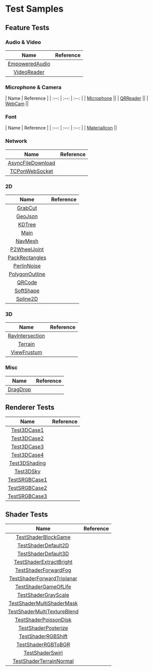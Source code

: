 # Test Samples

## Feature Tests

### Audio & Video

| Name | Reference |
| :--: | :--: |
| [EmpoweredAudio](./EmpoweredAudio/EmpoweredAudio.html) ||
| [VideoReader](./VideoReader/VideoReader.html) ||

### Microphone & Camera

| Name | Reference |
| :--: | :--: | :--: |
| [Microphone](./Microphone/Microphone.html) ||
| [QRReader](./QRReader/QRReader.html) ||
| [WebCam](./WebCam/WebCam.html) ||

### Font

| Name | Reference |
| :--: | :--: | :--: |
| [MaterialIcon](./MaterialIcon/MaterialIcon.html) ||

### Network

| Name | Reference |
| :--: | :--: |
| [AsyncFileDownload](./AsyncFileDownload/AsyncFileDownload.html) ||
| [TCPonWebSocket](./TCPonWebSocket/TCPonWebSocket.html) ||

### 2D

| Name | Reference |
| :--: | :--: |
| [GrabCut](./GrabCut/GrabCut.html) ||
| [GeoJson](./GeoJson/GeoJson.html) ||
| [KDTree](./KDTree/KDTree.html) ||
| [Main](./Main/Main.html) ||
| [NavMesh](./NavMesh/NavMesh.html) ||
| [P2WheelJoint](./P2WheelJoint/P2WheelJoint.html) ||
| [PackRectangles](./PackRectangles/PackRectangles.html) ||
| [PerlinNoise](./PerlinNoise/PerlinNoise.html) ||
| [PolygonOutline](./PolygonOutline/PolygonOutline.html) ||
| [QRCode](./QRCode/QRCode.html) ||
| [SoftShape](./SoftShape/SoftShape.html) ||
| [Spline2D](./Spline2D/Spline2D.html) ||

### 3D

| Name | Reference |
| :--: | :--: |
| [RayIntersection](./RayIntersection/RayIntersection.html) ||
| [Terrain](./Terrain/Terrain.html) ||
| [ViewFrustum](./ViewFrustum/ViewFrustum.html) ||

### Misc

| Name | Reference |
| :--: | :--: |
| [DragDrop](./DragDrop/DragDrop.html) ||

## Renderer Tests

| Name | Reference |
| :--: | :--: |
| [Test3DCase1](./Test3DCase1/Test3DCase1.html) ||
| [Test3DCase2](./Test3DCase2/Test3DCase2.html) ||
| [Test3DCase3](./Test3DCase3/Test3DCase3.html) ||
| [Test3DCase4](./Test3DCase4/Test3DCase4.html) ||
| [Test3DShading](./Test3DShading/Test3DShading.html) ||
| [Test3DSky](./Test3DSky/Test3DSky.html) ||
| [TestSRGBCase1](./TestSRGBCase1/TestSRGBCase1.html) ||
| [TestSRGBCase2](./TestSRGBCase2/TestSRGBCase2.html) ||
| [TestSRGBCase3](./TestSRGBCase3/TestSRGBCase3.html) ||

## Shader Tests

| Name | Reference |
| :--: | :--: |
| [TestShaderBlockGame](./TestShaderBlockGame/TestShaderBlockGame.html) ||
| [TestShaderDefault2D](./TestShaderDefault2D/TestShaderDefault2D.html) ||
| [TestShaderDefault3D](./TestShaderDefault3D/TestShaderDefault3D.html) ||
| [TestShaderExtractBright](./TestShaderExtractBright/TestShaderExtractBright.html) ||
| [TestShaderForwardFog](./TestShaderForwardFog/TestShaderForwardFog.html) ||
| [TestShaderForwardTriplanar](./TestShaderForwardTriplanar/TestShaderForwardTriplanar.html) ||
| [TestShaderGameOfLife](./TestShaderGameOfLife/TestShaderGameOfLife.html) ||
| [TestShaderGrayScale](./TestShaderGrayScale/TestShaderGrayScale.html) ||
| [TestShaderMultiShaderMask](./TestShaderMultiShaderMask/TestShaderMultiShaderMask.html) ||
| [TestShaderMultiTextureBlend](./TestShaderMultiTextureBlend/TestShaderMultiTextureBlend.html) ||
| [TestShaderPoissonDisk](./TestShaderPoissonDisk/TestShaderPoissonDisk.html) ||
| [TestShaderPosterize](./TestShaderPosterize/TestShaderPosterize.html) ||
| [TestShaderRGBShift](./TestShaderRGBShift/TestShaderRGBShift.html) ||
| [TestShaderRGBToBGR](./TestShaderRGBToBGR/TestShaderRGBToBGR.html) ||
| [TestShaderSwirl](./TestShaderSwirl/TestShaderSwirl.html) ||
| [TestShaderTerrainNormal](./TestShaderTerrainNormal/TestShaderTerrainNormal.html) ||

